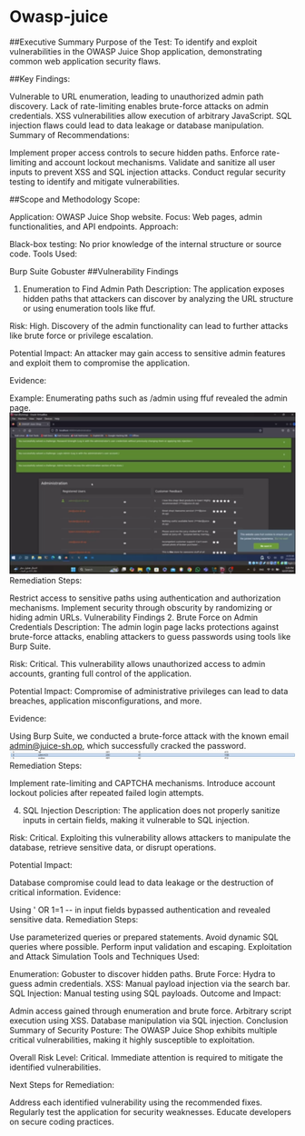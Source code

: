 # Owasp-juice

##Executive Summary
Purpose of the Test:
To identify and exploit vulnerabilities in the OWASP Juice Shop application, demonstrating common web application security flaws.

##Key Findings:

Vulnerable to URL enumeration, leading to unauthorized admin path discovery.
Lack of rate-limiting enables brute-force attacks on admin credentials.
XSS vulnerabilities allow execution of arbitrary JavaScript.
SQL injection flaws could lead to data leakage or database manipulation.
Summary of Recommendations:

Implement proper access controls to secure hidden paths.
Enforce rate-limiting and account lockout mechanisms.
Validate and sanitize all user inputs to prevent XSS and SQL injection attacks.
Conduct regular security testing to identify and mitigate vulnerabilities.

##Scope and Methodology
Scope:

Application: OWASP Juice Shop website.
Focus: Web pages, admin functionalities, and API endpoints.
Approach:

Black-box testing: No prior knowledge of the internal structure or source code.
Tools Used:

Burp Suite
Gobuster
##Vulnerability Findings
1. Enumeration to Find Admin Path
Description:
The application exposes hidden paths that attackers can discover by analyzing the URL structure or using enumeration tools like ffuf.

Risk:
High. Discovery of the admin functionality can lead to further attacks like brute force or privilege escalation.

Potential Impact:
An attacker may gain access to sensitive admin features and exploit them to compromise the application.

Evidence:

Example: Enumerating paths such as /admin using ffuf revealed the admin page.
![Brute Force](screenshots/Screenshot2024-12-27203119.png)
Remediation Steps:

Restrict access to sensitive paths using authentication and authorization mechanisms.
Implement security through obscurity by randomizing or hiding admin URLs.
Vulnerability Findings
2. Brute Force on Admin Credentials
Description:
The admin login page lacks protections against brute-force attacks, enabling attackers to guess passwords using tools like Burp Suite.

Risk:
Critical. This vulnerability allows unauthorized access to admin accounts, granting full control of the application.

Potential Impact:
Compromise of administrative privileges can lead to data breaches, application misconfigurations, and more.

Evidence:

Using Burp Suite, we conducted a brute-force attack with the known email admin@juice-sh.op, which successfully cracked the password.
![Brute Force](screenshots/Screenshot2024-12-27194424.png)
Remediation Steps:


Implement rate-limiting and CAPTCHA mechanisms.
Introduce account lockout policies after repeated failed login attempts.

4. SQL Injection
Description:
The application does not properly sanitize inputs in certain fields, making it vulnerable to SQL injection.

Risk:
Critical. Exploiting this vulnerability allows attackers to manipulate the database, retrieve sensitive data, or disrupt operations.

Potential Impact:

Database compromise could lead to data leakage or the destruction of critical information.
Evidence:

Using ' OR 1=1 -- in input fields bypassed authentication and revealed sensitive data.
Remediation Steps:

Use parameterized queries or prepared statements.
Avoid dynamic SQL queries where possible.
Perform input validation and escaping.
Exploitation and Attack Simulation
Tools and Techniques Used:

Enumeration: Gobuster to discover hidden paths.
Brute Force: Hydra to guess admin credentials.
XSS: Manual payload injection via the search bar.
SQL Injection: Manual testing using SQL payloads.
Outcome and Impact:

Admin access gained through enumeration and brute force.
Arbitrary script execution using XSS.
Database manipulation via SQL injection.
Conclusion
Summary of Security Posture:
The OWASP Juice Shop exhibits multiple critical vulnerabilities, making it highly susceptible to exploitation.

Overall Risk Level:
Critical. Immediate attention is required to mitigate the identified vulnerabilities.

Next Steps for Remediation:

Address each identified vulnerability using the recommended fixes.
Regularly test the application for security weaknesses.
Educate developers on secure coding practices.

